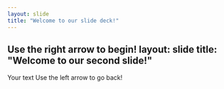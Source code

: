 ```yaml
---
layout: slide
title: "Welcome to our slide deck!"
---
```


Use the right arrow to begin!
layout: slide
title: "Welcome to our second slide!"
---
Your text
Use the left arrow to go back!
